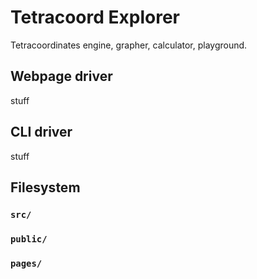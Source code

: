 # Tetracoord Explorer

Tetracoordinates engine, grapher, calculator, playground.

## Webpage driver

stuff

## CLI driver

stuff

## Filesystem

### `src/`

### `public/`

### `pages/`

